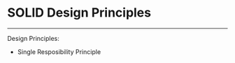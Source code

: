 <h1>SOLID Design Principles</h1>

<hr />

<p>Design Principles:</p>

<ul>
<li>Single Resposibility Principle</li>
</ul>
